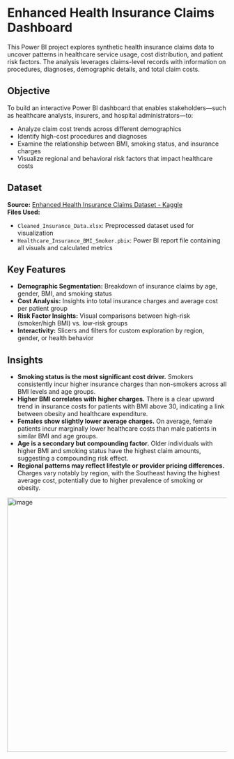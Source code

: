 # Enhanced Health Insurance Claims Dashboard

This Power BI project explores synthetic health insurance claims data to uncover patterns in healthcare service usage, cost distribution, and patient risk factors. The analysis leverages claims-level records with information on procedures, diagnoses, demographic details, and total claim costs.

## Objective

To build an interactive Power BI dashboard that enables stakeholders—such as healthcare analysts, insurers, and hospital administrators—to:

- Analyze claim cost trends across different demographics
- Identify high-cost procedures and diagnoses
- Examine the relationship between BMI, smoking status, and insurance charges
- Visualize regional and behavioral risk factors that impact healthcare costs

## Dataset

**Source:** [Enhanced Health Insurance Claims Dataset - Kaggle](https://www.kaggle.com/datasets/leandrenash/enhanced-health-insurance-claims-dataset)  
**Files Used:**
- `Cleaned_Insurance_Data.xlsx`: Preprocessed dataset used for visualization
- `Healthcare_Insurance_BMI_Smoker.pbix`: Power BI report file containing all visuals and calculated metrics

## Key Features

- **Demographic Segmentation:** Breakdown of insurance claims by age, gender, BMI, and smoking status
- **Cost Analysis:** Insights into total insurance charges and average cost per patient group
- **Risk Factor Insights:** Visual comparisons between high-risk (smoker/high BMI) vs. low-risk groups
- **Interactivity:** Slicers and filters for custom exploration by region, gender, or health behavior

## Insights

- **Smoking status is the most significant cost driver.** Smokers consistently incur higher insurance charges than non-smokers across all BMI levels and age groups.
- **Higher BMI correlates with higher charges.** There is a clear upward trend in insurance costs for patients with BMI above 30, indicating a link between obesity and healthcare expenditure.
- **Females show slightly lower average charges.** On average, female patients incur marginally lower healthcare costs than male patients in similar BMI and age groups.
- **Age is a secondary but compounding factor.** Older individuals with higher BMI and smoking status have the highest claim amounts, suggesting a compounding risk effect.
- **Regional patterns may reflect lifestyle or provider pricing differences.** Charges vary notably by region, with the Southeast having the highest average cost, potentially due to higher prevalence of smoking or obesity.


<img width="584" alt="image" src="https://github.com/user-attachments/assets/36dc981f-93c2-4e0e-94a2-bdd0d7c5ba19" />
